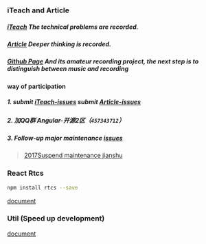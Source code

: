 ### iTeach and Article

##### [iTeach](https://github.com/eryuechanghe/iTeach/issues) The technical problems are recorded.

##### [Article](https://github.com/eryuechanghe/Article/issues) Deeper thinking is recorded.

##### [Github Page](https://eryuechanghe.github.io/iTeach/) And its amateur recording project, the next step is to distinguish between music and recording

#### way of participation

##### 1. submit [iTeach-issues](https://github.com/eryuechanghe/iTeach/issues/new) submit [Article-issues](https://github.com/eryuechanghe/Article/issues/new)
##### 2. 加QQ群 Angular-开源2区（<code>457343712</code>）
##### 3. Follow-up major maintenance [issues](https://github.com/eryuechanghe/iTeach/issues)

 > [2017Suspend maintenance jianshu](https://www.jianshu.com/u/e0067da84ee0)

### React Rtcs

```bash
npm install rtcs --save
```

[document](https://github.com/eryuechanghe/rtcs)


### Util (Speed up development)

[document](https://github.com/eryuechanghe/iTeach/tree/master/extend)






